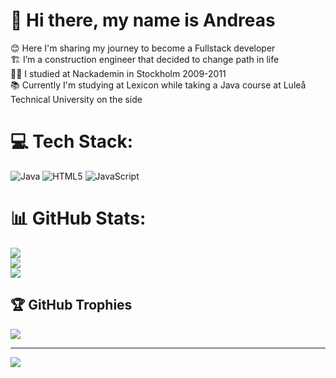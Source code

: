 # 💫 Hi there, my name is Andreas
😊 Here I'm sharing my journey to become a Fullstack developer<br>🏗️ I’m a construction engineer that decided to change path in life<br>👨‍🎓 I studied at Nackademin in Stockholm 2009-2011<br>📚 Currently I'm studying at Lexicon while taking a Java course at Luleå Technical University on the side


# 💻 Tech Stack:
![Java](https://img.shields.io/badge/java-%23ED8B00.svg?style=for-the-badge&logo=openjdk&logoColor=white) ![HTML5](https://img.shields.io/badge/html5-%23E34F26.svg?style=for-the-badge&logo=html5&logoColor=white) ![JavaScript](https://img.shields.io/badge/javascript-%23323330.svg?style=for-the-badge&logo=javascript&logoColor=%23F7DF1E) 
# 📊 GitHub Stats:
![](https://github-readme-stats.vercel.app/api?username=addefj&theme=radical&hide_border=false&include_all_commits=false&count_private=false)<br/>
![](https://github-readme-streak-stats.herokuapp.com/?user=addefj&theme=radical&hide_border=false)<br/>
![](https://github-readme-stats.vercel.app/api/top-langs/?username=addefj&theme=radical&hide_border=false&include_all_commits=false&count_private=false&layout=compact)

## 🏆 GitHub Trophies
![](https://github-profile-trophy.vercel.app/?username=addefj&theme=radical&no-frame=false&no-bg=false&margin-w=4)

---
[![](https://visitcount.itsvg.in/api?id=addefj&icon=0&color=0)](https://visitcount.itsvg.in)

<!-- Proudly created with GPRM ( https://gprm.itsvg.in ) -->


<!--

**addefj/addefj** is a ✨ _special_ ✨ repository because its `README.md` (this file) appears on your GitHub profile.


